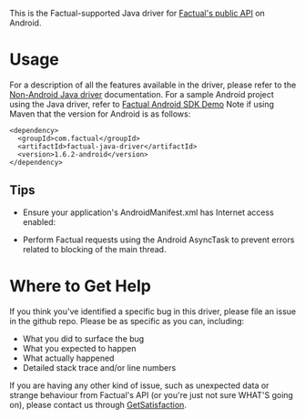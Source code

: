 This is the Factual-supported Java driver for [Factual's public API](http://developer.factual.com) on Android.
    
# Usage

For a description of all the features available in the driver, please refer to the 
[Non-Android Java driver](https://github.com/Factual/factual-java-driver) documentation.  For a sample Android project using the Java driver, refer to [Factual Android SDK Demo](https://github.com/Factual/factual-android-sdk-demo)
Note if using Maven that the version for Android is as follows:

    <dependency>
      <groupId>com.factual</groupId>
      <artifactId>factual-java-driver</artifactId>
      <version>1.6.2-android</version>
    </dependency>

## Tips

* Ensure your application's AndroidManifest.xml has Internet access enabled: 

	<uses-permission android:name="android.permission.INTERNET" />

* Perform Factual requests using the Android AsyncTask to prevent errors related to blocking of the main thread.

# Where to Get Help

If you think you've identified a specific bug in this driver, please file an issue in the github repo. Please be as specific as you can, including:

  * What you did to surface the bug
  * What you expected to happen
  * What actually happened
  * Detailed stack trace and/or line numbers

If you are having any other kind of issue, such as unexpected data or strange behaviour from Factual's API (or you're just not sure WHAT'S going on), please contact us through [GetSatisfaction](http://support.factual.com/factual).
